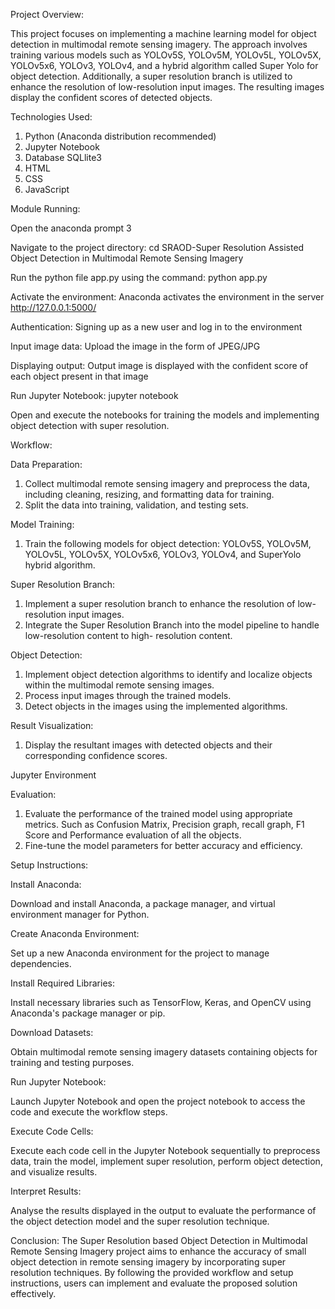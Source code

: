 Project Overview:

This project focuses on implementing a machine learning model for object detection in multimodal remote sensing imagery. The approach involves training various models such as YOLOv5S, YOLOv5M, YOLOv5L, YOLOv5X, YOLOv5x6, YOLOv3, YOLOv4, and a hybrid algorithm called Super Yolo for object detection. Additionally, a super resolution branch is utilized to enhance the resolution of low-resolution input images. The resulting images display the confident scores of detected objects.



Technologies Used:

1.	Python (Anaconda distribution recommended)
2.	Jupyter Notebook
3.	Database SQLlite3
4.	HTML
5.	CSS
6.	JavaScript




Module Running:

Open the anaconda prompt 3 

Navigate to the project directory: cd SRAOD-Super Resolution Assisted Object Detection in Multimodal Remote Sensing Imagery

Run the python file app.py using the command: python app.py

Activate the environment: Anaconda activates the environment in the server http://127.0.0.1:5000/

Authentication: Signing up as a new user and log in to the environment

Input image data: Upload the image in the form of JPEG/JPG

Displaying output: Output image is displayed with the confident score of each object present in that image

Run Jupyter Notebook: jupyter notebook

Open and execute the notebooks for training the models and implementing object detection with super resolution.




Workflow:

Data Preparation:

1.	Collect multimodal remote sensing imagery and preprocess the data, including cleaning, resizing, and formatting data for training.
2.	Split the data into training, validation, and testing sets.
   
Model Training:

1.	Train the following models for object detection: YOLOv5S, YOLOv5M, YOLOv5L, YOLOv5X, YOLOv5x6, YOLOv3, YOLOv4, and SuperYolo hybrid algorithm.

Super Resolution Branch:

1.	Implement a super resolution branch to enhance the resolution of low-resolution input images.
2.	Integrate the Super Resolution Branch into the model pipeline to handle low-resolution content to high- resolution content.
   
Object Detection:

1.	Implement object detection algorithms to identify and localize objects within the multimodal remote sensing images.
2.	Process input images through the trained models.
3.	Detect objects in the images using the implemented algorithms.

Result Visualization:

1.	Display the resultant images with detected objects and their corresponding confidence scores.



Jupyter Environment

Evaluation:

1.	Evaluate the performance of the trained model using appropriate metrics. Such as Confusion Matrix, Precision graph, recall graph, F1 Score and Performance evaluation of all the objects. 
2.	Fine-tune the model parameters for better accuracy and efficiency.





Setup Instructions:

Install Anaconda:

Download and install Anaconda, a package manager, and virtual environment manager for Python.

Create Anaconda Environment:

Set up a new Anaconda environment for the project to manage dependencies.

Install Required Libraries:

Install necessary libraries such as TensorFlow, Keras, and OpenCV using Anaconda's package manager or pip.

Download Datasets:

Obtain multimodal remote sensing imagery datasets containing objects for training and testing purposes.

Run Jupyter Notebook:

Launch Jupyter Notebook and open the project notebook to access the code and execute the workflow steps.

Execute Code Cells:

Execute each code cell in the Jupyter Notebook sequentially to preprocess data, train the model, implement super resolution, perform object detection, and visualize results.

Interpret Results:

Analyse the results displayed in the output to evaluate the performance of the object detection model and the super resolution technique.


Conclusion:
The Super Resolution based Object Detection in Multimodal Remote Sensing Imagery project aims to enhance the accuracy of small object detection in remote sensing imagery by incorporating super resolution techniques. By following the provided workflow and setup instructions, users can implement and evaluate the proposed solution effectively.
